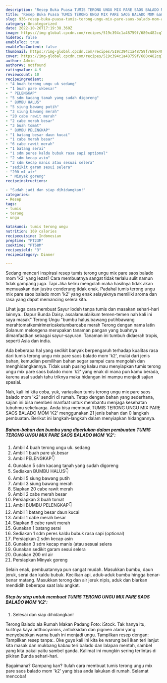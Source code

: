 ```yaml
---
description: "Resep Buka Puasa TUMIS TERONG UNGU MIX PARE SAOS BALADO MOM &amp;#39;K2&amp;#39; Menu Buka Puas"
title: "Resep Buka Puasa TUMIS TERONG UNGU MIX PARE SAOS BALADO MOM &amp;#39;K2&amp;#39; Menu Buka Puas"
slug: 936-resep-buka-puasa-tumis-terong-ungu-mix-pare-saos-balado-mom-and-39-k2-and-39-menu-buka-puas
category: Uncategorized
date: 2022-10-26T17:19:38.360Z
image: https://img-global.cpcdn.com/recipes/519c394c1a48759f/680x482cq70/tumis-terong-ungu-mix-pare-saos-balado-mom-k2-foto-resep-utama.jpg
hideToc: false
enableToc: true
enableTocContent: false
thumbnail: https://img-global.cpcdn.com/recipes/519c394c1a48759f/680x482cq70/tumis-terong-ungu-mix-pare-saos-balado-mom-k2-foto-resep-utama.jpg
cover: https://img-global.cpcdn.com/recipes/519c394c1a48759f/680x482cq70/tumis-terong-ungu-mix-pare-saos-balado-mom-k2-foto-resep-utama.jpg
author: Admin
authorAv: notfound
ratingvalue: 4.9
reviewcount: 10
recipeingredient:
- "4 buah terong ungu uk sedang"
- "1 buah pare ukbesar"
- " PELENGKAP"
- "5 sdm kacang tanah yang sudah digoreng"
- " BUMBU HALUS"
- "5 siung bawang putih"
- "3 siung bawang merah"
- "20 cabe rawit merah"
- "2 cabe merah besar"
- "3 buah tomat"
- " BUMBU PELENGKAP"
- "1 batang besar daun kucai"
- "1 cabe merah besar"
- "6 cabe rawit merah"
- "1 batang serai"
- "1 sdm peres kaldu bubuk rasa sapi optional"
- "2 sdm kecap asin"
- "3 sdm kecap manis atau sesuai selera"
- "sedikit garam sesui selera"
- "200 ml air"
- " Minyak goreng"
recipeinstructions:

- "Sudah jadi dan siap dihidangkan!"
categories:
- Resep
tags:
- tumis
- terong
- ungu

katakunci: tumis terong ungu 
nutrition: 169 calories
recipecuisine: Indonesian
preptime: "PT23M"
cooktime: "PT58M"
recipeyield: "3"
recipecategory: Dinner

---
```



Sedang mencari inspirasi resep tumis terong ungu mix pare saos balado mom &#39;k2&#39; yang lezat? Cara membuatnya sangat tidak terlalu sulit namun tidak gampang juga. Tapi Jika keliru mengolah maka hasilnya tidak akan memuaskan dan justru cenderung tidak enak. Padahal tumis terong ungu mix pare saos balado mom &#39;k2&#39; yang enak selayaknya memiliki aroma dan rasa yang dapat memancing selera kita.


Lihat juga cara membuat Sayur lodeh tanpa tumis dan masakan sehari-hari lainnya.. Dapur Bunda Daisy. assalamualaikum temen-temen nah kali ini saya masak&#34; Terong Ungu &#34;bumbu halus.bawang putihbawang merahtomatkemirimericaketumbarcabe merah Terong dengan nama latin Solanum melongena merupakan tanaman pangan yang buahnya dimanfaatkan sebagai sayur-sayuran. Tanaman ini tumbuh didaerah tropis, seperti Asia dan india.

Ada beberapa hal yang sedikit banyak berpengaruh terhadap kualitas rasa dari tumis terong ungu mix pare saos balado mom &#39;k2&#39;, mulai dari jenis bahan, kemudian pemilihan bahan segar sampai cara mengolah dan menghidangkannya. Tidak usah pusing kalau mau menyiapkan tumis terong ungu mix pare saos balado mom &#39;k2&#39; yang enak di mana pun kamu berada, karena asal sudah tahu triknya maka hidangan ini mampu menjadi sajian spesial.


Nah, kali ini kita coba, yuk, variasikan tumis terong ungu mix pare saos balado mom &#39;k2&#39; sendiri di rumah. Tetap dengan bahan yang sederhana, sajian ini bisa memberi manfaat untuk membantu menjaga kesehatan tubuhmu sekeluarga. Anda bisa membuat TUMIS TERONG UNGU MIX PARE SAOS BALADO MOM &#39;K2&#39; menggunakan 21 jenis bahan dan 0 langkah pembuatan. Berikut ini langkah-langkah dalam menyiapkan hidangannya.

<!--inarticleads1-->

##### Bahan-bahan dan bumbu yang diperlukan dalam pembuatan TUMIS TERONG UNGU MIX PARE SAOS BALADO MOM &#39;K2&#39;:

1. Ambil 4 buah terong ungu uk. sedang
1. Ambil 1 buah pare uk.besar
1. Ambil  PELENGKAP👇
1. Gunakan 5 sdm kacang tanah yang sudah digoreng
1. Sediakan  BUMBU HALUS👇
1. Ambil 5 siung bawang putih
1. Ambil 3 siung bawang merah
1. Siapkan 20 cabe rawit merah
1. Ambil 2 cabe merah besar
1. Persiapkan 3 buah tomat
1. Ambil  BUMBU PELENGKAP👇
1. Ambil 1 batang besar daun kucai
1. Ambil 1 cabe merah besar
1. Siapkan 6 cabe rawit merah
1. Gunakan 1 batang serai
1. Sediakan 1 sdm peres kaldu bubuk rasa sapi (optional)
1. Persiapkan 2 sdm kecap asin
1. Gunakan 3 sdm kecap manis (atau sesuai selera
1. Gunakan sedikit garam sesui selera
1. Gunakan 200 ml air
1. Persiapkan  Minyak goreng


Selain enak, pembuatannya pun sangat mudah. Masukkan bumbu, daun jeruk, serai dan kaldu bubuk. Kecilkan api, aduk-aduk bumbu hingga benar-benar matang. Masukkan terong dan air jeruk nipis, aduk dan biarkan mendidih beberapa saat lalu angkat. 

<!--inarticleads2-->

##### Step by step untuk membuat TUMIS TERONG UNGU MIX PARE SAOS BALADO MOM &#39;K2&#39;:


1. Selesai dan siap dihidangkan!

Terong Balado ala Rumah Makan Padang Foto: iStock. Tak hanya itu, kulitnya kaya anthocyanins, antioksidan dan pigmen alami yang menyebabkan warna buah ini menjadi ungu. Tampilkan resep dengan: Tampilkan resep tanpa:. Oke guys kali ini kita ke warung beli ikan teri lanjut kita masak dan mukbang kabau teri balado dan lalapan mentah, sambel yang kita pakai yaitu sambel ganda. Kalimat ini mungkin sering terlintas di pikiran Bunda sehari-hari. 

Bagaimana? Gampang kan? Itulah cara membuat tumis terong ungu mix pare saos balado mom &#39;k2&#39; yang bisa anda lakukan di rumah. Selamat mencoba!
